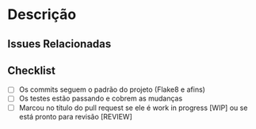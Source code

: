 # Descrição
  <!--Descreva as modificações e impactos deste pull request -->

## Issues Relacionadas
  <!-- Quais issues estão relacionadas e.g. "resolves: #numDaIssue" -->

## Checklist  
- [ ] Os commits seguem o padrão do projeto (Flake8 e afins)
- [ ] Os testes estão passando e cobrem as mudanças 
- [ ] Marcou no título do pull request se ele é work in progress [WIP] ou se está pronto para revisão [REVIEW]
